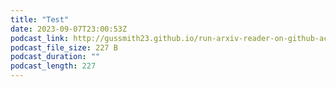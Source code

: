 ```yaml
---
title: "Test"
date: 2023-09-07T23:00:53Z
podcast_link: http://gussmith23.github.io/run-arxiv-reader-on-github-actions/audio/Test.mp3
podcast_file_size: 227 B
podcast_duration: ""
podcast_length: 227
---
```

